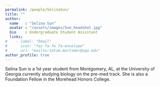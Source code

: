 ```yaml
---
permalink: /people/SelinaSun/
title: ""
author:
  name   : "Selina Sun"
  avatar : "/assets/images/Sun_headshot.jpg"
  bio    : Undergraduate Student Assistant
  links:
#    - label: "Email"
#      icon: "fas fa-fw fa-envelope"
#      url: "mailto:tatum.mortimer@uga.edu"
author_profile: true
---
```


Selina Sun is a 1st year student from Montgomery, AL, at the University of Georgia currently studying biology on the pre-med track. She is also a Foundation Fellow in the Morehead Honors College.
